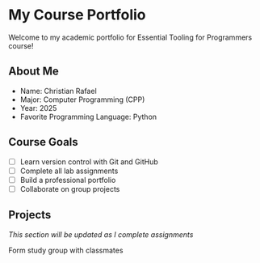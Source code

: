 # My Course Portfolio

Welcome to my academic portfolio for Essential Tooling for Programmers course!

## About Me
- Name: Christian Rafael
- Major: Computer Programming (CPP)
- Year: 2025
- Favorite Programming Language: Python

## Course Goals
- [ ] Learn version control with Git and GitHub
- [ ] Complete all lab assignments
- [ ] Build a professional portfolio
- [ ] Collaborate on group projects

## Projects
*This section will be updated as I complete assignments*

Form study group with classmates
